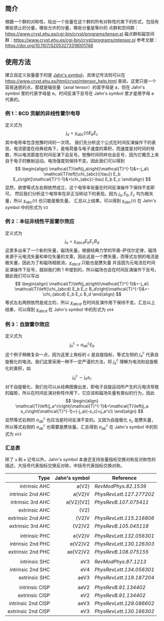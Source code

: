 ## 简介
根据一个群的对称性，给出一个张量在这个群的所有对称性约束下的形式，包括有哪些禁止的分量，哪些允许的分量，哪些分量是等价的
点群和空间群：https://www.cryst.ehu.es/cgi-bin/cryst/programs/tensor.pl
磁点群和磁空间群：https://www.cryst.ehu.es/cgi-bin/cryst/programs/mtensor.pl
参考文献：https://doi.org/10.1107/S2053273319001748
## 使用方法
建立自定义张量基于的是 [Jahn's symbol]([https://doi.org/10.1107/S0365110X49000060)，具体记号法则可以在 https://www.cryst.ehu.es/html/cryst/mtensor_help.html 查阅，这里只提一个容易迷惑的点，那就是轴张量（axial tensor）的首字母是 a，但在 Jahn's symbol 里的代表字母是 e。时间反演下反号在 Jahn's symbol 里才是用字母 a 代表的。
### 例 1：BCD 贡献的非线性霍尔电导
定义式为
$$
j_a=\chi_{abc}(\tau) E_b E_c
$$
其中电导率包含弛豫时间的一次项。
我们先分析这个公式在时间反演操作下的表现，电流密度在经典视角下，是电荷量与电子速度的乘积，而速度是对时间的导数，所以电流密度在时间反演下会反号。弛豫时间同样也会反号，因为它概念上来自于电子的散射运动。电场强度则保持不变。因此我们可以得到
$$
\begin{align}
\mathcal{T}\left(j_a\right)\mathcal{T}^{-1}&=-j_a\\
\mathcal{T}\left[\chi_{abc}({\tau}) E_b E_c\right]\mathcal{T}^{-1}&=\chi_{abc}(-\tau) E_b E_c
\end{align}
$$
显然，欲使等式左右侧依然成立，这个电导率张量在时间反演操作下保持不变即可。
然后我们分析这个电导率在非正当转动下的表现。因为 $j_a, E_b, E_c$ 均为极矢量，所以 $\chi_{abc}(\tau)$ 也只能是极矢量。
汇总以上结果，可以得到 $\chi_{abc}(\tau)$ 在 Jahn's symbol 中的形式为 `V3`
### 例 2：本征非线性平面霍尔效应
定义式为
$$
j_a=\chi_{abcd} E_b E_c B_d
$$
这里多出来了一个新的矢量，磁场矢量。根据经典力学的毕奥-萨伐尔定律，磁场来源于元电流矢量和单位矢量的叉乘，因此这是一个赝矢量，而等式左侧的电流是极矢量，因此为了和磁场相抵消，$\chi_{abcd}$ 只能也是赝矢量
并且因为元电流在时间反演操作下反号，就如我们例 1 中提到的，所以磁场也会在时间反演操作下反号。据此我们可以写出
$$
\begin{align}
\mathcal{T}\left(j_a\right)\mathcal{T}^{-1}&=-j_a\\
\mathcal{T}\left(\chi_{abcd} E_b E_c B_d\right)\mathcal{T}^{-1}&=-\chi_{abcd} E_b E_c B_d
\end{align}
$$
等式左右两侧依然是成立的，所以 $\chi_{abcd}$ 在时间反演作用下保持不变。汇总以上结果，可以得到 $\chi_{abcd}$ 在 Jahn's symbol 中的形式为 `eV4`

### 例 3：自旋霍尔效应
定义式为
$$
j^c_a=\sigma_{ab}^c E_b
$$
这个例子稍微复杂一点，因为这里上角标的 $c$ 是自旋指标，等式左侧的 $j_a^c$ 代表自旋极化的电流。我们这里采用一种不一定严谨的方法，将 $j_a^c$ 理解为电流和自旋极化的乘积，如
$$
j_a^c\sim j_a s_c
$$
对于自旋极化，我们也可以从经典图像出发，即电子自旋运动所产生的元电流导致的磁矩，所以在时间反演对称性作用下，它应该和磁场矢量有类似的行为，因此
$$
\begin{align}
\mathcal{T}\left(j_a^c\right)\mathcal{T}^{-1}&=\mathcal{T}\left(j_a s_c\right)\mathcal{T}^{-1}=(-j_a)(-s_c)=j_a^c\\
\end{align}
$$
显然等式右侧的 $\sigma_{ab}^c$ 也应当是时间反演不变的。又因为自旋极化 $s_c$ 是赝矢量，所以等式右侧的 $\sigma_{ab}^{c}$ 也需要是赝张量。汇总得到 $\sigma_{ab}^{c}$ 在 Jahn's symbol 中的形式为 `eV3`

### 汇总表
除了 `a` 和 `e` 记号以外，Jahn's symbol 本身还支持张量指标交换对称反对称性的描述，大括号代表指标交换反对称，中括号代表指标交换对称。

|               Type | Jahn's symbol | Reference                |
| -----------------: | ------------: | ------------------------ |
|      intrinsic AHC |         a{V2} | *RevModPhys.82.1539*     |
|  intrinsic 2nd AHC |        a{V2}V | *PhysRevLett.127.277202* |
|  intrinsic 3rd AHC |     a{V2}[V2] | *PhysRevB.107.075411*    |
|      extrinsic AHC |          {V2} |                          |
|  extrinsic 2nd AHC |         {V2}V | *PhysRevLett.115.216806* |
|  extrinsic 3rd AHC |        {V2}V2 | *PhysRevB.105.045118*    |
|                    |               |                          |
|      intrinsic PHC |        e{V2}V | *PhysRevLett.132.056301* |
|  intrinsic 2nd PHC |       e{V2}V2 | *PhysRevLett.130.126303* |
|  extrinsic 2nd PHC |      ae{V2}V2 | *PhysRevB.108.075155*    |
|                    |               |                          |
|      intrinsic SHC |           eV3 | *RevModPhys.87.1213*     |
|  intrinsic 2nd SHC |           eV4 | *PhysRevLett.134.056301* |
|      extrinsic SHC |          aeV3 | *PhysRevLett.119.187204* |
|                    |               |                          |
|     intrinsic CISP |          aeV2 | *PhysRevB.91.134402*     |
|     extrinsic CISP |           eV2 | *PhysRevB.91.134402*     |
| intrinsic 2nd CISP |          aeV3 | *PhysRevLett.129.086602* |
| extrinsic 2nd CISP |           eV3 | *PhysRevLett.130.166302* |
